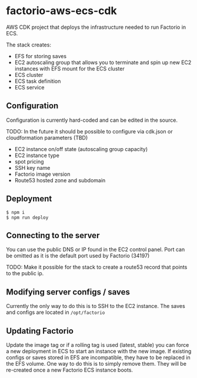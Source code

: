 # factorio-aws-ecs-cdk

AWS CDK project that deploys the infrastructure needed to run Factorio in ECS.

The stack creates:
- EFS for storing saves
- EC2 autoscaling group that allows you to terminate and spin up new EC2 instances with EFS mount for the ECS cluster
- ECS cluster
- ECS task definition
- ECS service

## Configuration

Configuration is currently hard-coded and can be edited in the source.

TODO: In the future it should be possible to configure via cdk.json or cloudformation parameters (TBD)
- EC2 instance on/off state (autoscaling group capacity)
- EC2 instance type
- spot pricing
- SSH key name
- Factorio image version
- Route53 hosted zone and subdomain

## Deployment

```
$ npm i
$ npm run deploy
```

## Connecting to the server

You can use the public DNS or IP found in the EC2 control panel. Port can be omitted as it is the default port used by Factorio (34197)

TODO: Make it possible for the stack to create a route53 record that points to the public ip.

## Modifying server configs / saves

Currently the only way to do this is to SSH to the EC2 instance. The saves and configs are located in `/opt/factorio`

## Updating Factorio

Update the image tag or if a rolling tag is used (latest, stable) you can force a new deployment in ECS to start an instance with the new image. If existing configs or saves stored in EFS are incompatible, they have to be replaced in the EFS volume. One way to do this is to simply remove them. They will be re-created once a new Factorio ECS instance boots.
